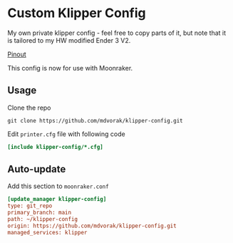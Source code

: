 # Custom Klipper Config

My own private klipper config - feel free to copy parts of it, but note that it is tailored to my HW modified Ender 3 V2.

[Pinout](./_PINOUT.md)

This config is now for use with Moonraker.

## Usage

Clone the repo

```shell
git clone https://github.com/mdvorak/klipper-config.git
```

Edit `printer.cfg` file with following code

```ini
[include klipper-config/*.cfg]
```

## Auto-update

Add this section to `moonraker.conf`

```ini
[update_manager klipper-config]
type: git_repo
primary_branch: main
path: ~/klipper-config
origin: https://github.com/mdvorak/klipper-config.git
managed_services: klipper
```
